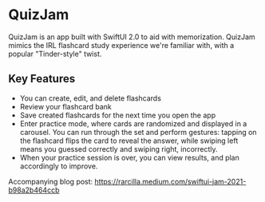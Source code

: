 # QuizJam

QuizJam is an app built with SwiftUI 2.0 to aid with memorization. QuizJam mimics the IRL flashcard study experience we're familiar with, with a popular "Tinder-style" twist.

## Key Features

- You can create, edit, and delete flashcards
- Review your flashcard bank
- Save created flashcards for the next time you open the app
- Enter practice mode, where cards are randomized and displayed in a carousel. You can run through the set and perform gestures: tapping on the flashcard flips the card to reveal the answer, while swiping left means you guessed correctly and swiping right, incorrectly.
- When your practice session is over, you can view results, and plan accordingly to improve.

Accompanying blog post: https://rarcilla.medium.com/swiftui-jam-2021-b98a2b464ccb
